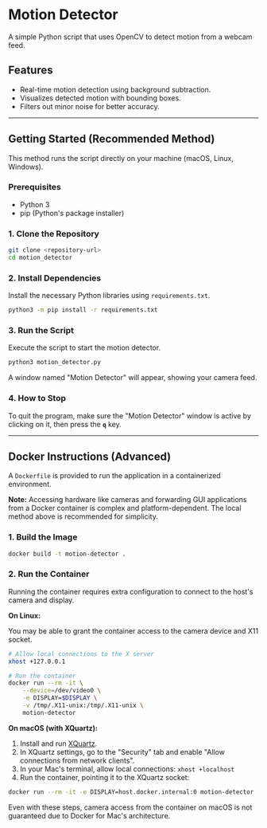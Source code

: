# Motion Detector

A simple Python script that uses OpenCV to detect motion from a webcam feed.

## Features

-   Real-time motion detection using background subtraction.
-   Visualizes detected motion with bounding boxes.
-   Filters out minor noise for better accuracy.

---

## Getting Started (Recommended Method)

This method runs the script directly on your machine (macOS, Linux, Windows).

### Prerequisites

-   Python 3
-   pip (Python's package installer)

### 1. Clone the Repository

```bash
git clone <repository-url>
cd motion_detector
```

### 2. Install Dependencies

Install the necessary Python libraries using `requirements.txt`.

```bash
python3 -m pip install -r requirements.txt
```

### 3. Run the Script

Execute the script to start the motion detector.

```bash
python3 motion_detector.py
```

A window named "Motion Detector" will appear, showing your camera feed.

### 4. How to Stop

To quit the program, make sure the "Motion Detector" window is active by clicking on it, then press the **`q`** key.

---

## Docker Instructions (Advanced)

A `Dockerfile` is provided to run the application in a containerized environment.

**Note:** Accessing hardware like cameras and forwarding GUI applications from a Docker container is complex and platform-dependent. The local method above is recommended for simplicity.

### 1. Build the Image

```bash
docker build -t motion-detector .
```

### 2. Run the Container

Running the container requires extra configuration to connect to the host's camera and display.

**On Linux:**

You may be able to grant the container access to the camera device and X11 socket.

```bash
# Allow local connections to the X server
xhost +127.0.0.1

# Run the container
docker run --rm -it \
    --device=/dev/video0 \
    -e DISPLAY=$DISPLAY \
    -v /tmp/.X11-unix:/tmp/.X11-unix \
    motion-detector
```

**On macOS (with XQuartz):**

1.  Install and run [XQuartz](https://www.xquartz.org/).
2.  In XQuartz settings, go to the "Security" tab and enable "Allow connections from network clients".
3.  In your Mac's terminal, allow local connections: `xhost +localhost`
4.  Run the container, pointing it to the XQuartz socket:

```bash
docker run --rm -it -e DISPLAY=host.docker.internal:0 motion-detector
```

Even with these steps, camera access from the container on macOS is not guaranteed due to Docker for Mac's architecture.

